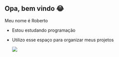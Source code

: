 ## Opa, bem vindo 😂

Meu nome é Roberto

- Estou estudando programação
- Utilizo esse espaço para organizar meus projetos

  ![](https://media1.tenor.com/m/17LOEEY9YbUAAAAd/dog-dancing-brazil-dog.gif)
